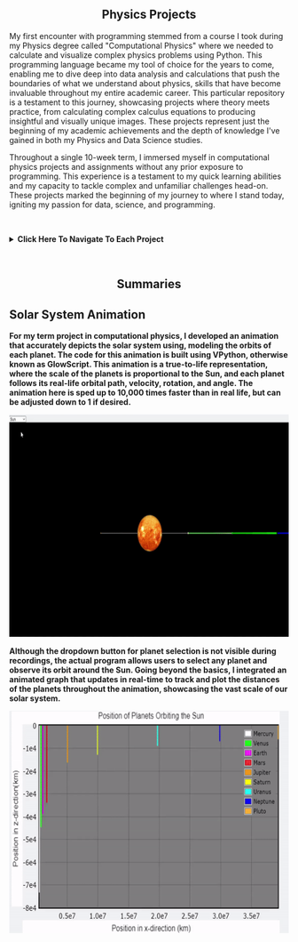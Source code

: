 <div align="center">
  <h2>Physics Projects</h2>
</div>

My first encounter with programming stemmed from a course I took during my Physics degree called "Computational Physics" where we needed to calculate and visualize complex physics problems using Python. This programming language became my tool of choice for the years to come, enabling me to dive deep into data analysis and calculations that push the boundaries of what we understand about physics, skills that have become invaluable throughout my entire academic career. This particular repository is a testament to this journey, showcasing projects where theory meets practice, from calculating complex calculus equations to producing insightful and visually unique images. These projects represent just the beginning of my academic achievements and the depth of knowledge I've gained in both my Physics and Data Science studies. 

Throughout a single 10-week term, I immersed myself in computational physics projects and assignments without any prior exposure to programming. This experience is a testament to my quick learning abilities and my capacity to tackle complex and unfamiliar challenges head-on. These projects marked the beginning of my journey to where I stand today, igniting my passion for data, science, and programming.

&nbsp;

<details>
  <summary><b>Click Here To Navigate To Each Project<b></summary>
    
  - [Solar System Animation (Term Project)](https://github.com/TaberNater96/Physics/tree/main/Solar%20System%20Animation)
</details>

&nbsp;

<div align="center">
  <h2>Summaries</h2>
</div>

## Solar System Animation
For my term project in computational physics, I developed an animation that accurately depicts the solar system using, modeling the orbits of each planet. The code for this animation is built using VPython, otherwise known as GlowScript. This animation is a true-to-life representation, where the scale of the planets is proportional to the Sun, and each planet follows its real-life orbital path, velocity, rotation, and angle. The animation here is sped up to 10,000 times faster than in real life, but can be adjusted down to 1 if desired.

<div align="center">
<img src="https://github.com/TaberNater96/Physics/blob/main/Solar%20System%20Animation/Animations/Solar%20System%20Animation.gif?raw=true" width="800" height="400">
</div>

Although the dropdown button for planet selection is not visible during recordings, the actual program allows users to select any planet and observe its orbit around the Sun. Going beyond the basics, I integrated an animated graph that updates in real-time to track and plot the distances of the planets throughout the animation, showcasing the vast scale of our solar system.

<div align="center">
<img src="https://github.com/TaberNater96/Physics/blob/main/Solar%20System%20Animation/Animations/Graph%20Animation.gif?raw=true" width="600" height="400">
</div>
